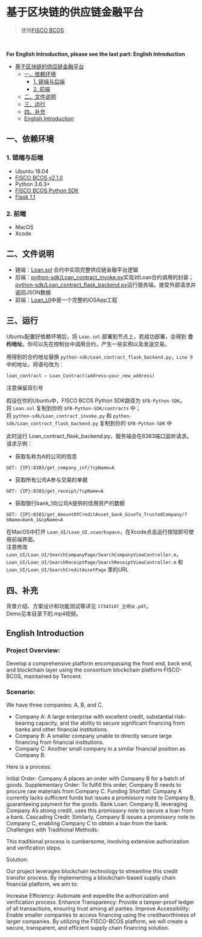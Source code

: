 # 基于区块链的供应链金融平台
> 使用[FISCO BCOS](https://github.com/FISCO-BCOS/FISCO-BCOS)
<br>


**For English Introduction, please see the last part: English Introduction**


- [基于区块链的供应链金融平台](#%e5%9f%ba%e4%ba%8e%e5%8c%ba%e5%9d%97%e9%93%be%e7%9a%84%e4%be%9b%e5%ba%94%e9%93%be%e9%87%91%e8%9e%8d%e5%b9%b3%e5%8f%b0)
  - [一、依赖环境](#%e4%b8%80%e4%be%9d%e8%b5%96%e7%8e%af%e5%a2%83)
    - [1. 链端与后端](#1-%e9%93%be%e7%ab%af%e4%b8%8e%e5%90%8e%e7%ab%af)
    - [2. 前端](#2-%e5%89%8d%e7%ab%af)
  - [二、文件说明](#%e4%ba%8c%e6%96%87%e4%bb%b6%e8%af%b4%e6%98%8e)
  - [三、运行](#%e4%b8%89%e8%bf%90%e8%a1%8c)
  - [四、补充](#%e5%9b%9b%e8%a1%a5%e5%85%85)
  - [English Introduction](#english-introduction)


## 一、依赖环境

### 1. 链端与后端
- Ubuntu 18.04
- [FISCO BCOS v2.1.0](https://fisco-bcos-documentation.readthedocs.io/zh_CN/latest/docs/installation.html)
- Python 3.6.3+
- [FISCO BCOS Python SDK](https://fisco-bcos-documentation.readthedocs.io/zh_CN/latest/docs/sdk/python_sdk/install.html)
- [Flask 1.1](http://flask.palletsprojects.com/en/1.1.x/)

### 2. 前端
- MacOS
- Xcode

## 二、文件说明
- 链端：[Loan.sol](./Loan.sol) 合约中实现完整供应链金融平台逻辑
- 后端：[python-sdk/Loan_contract_invoke.py](./python-sdk/Loan_contract_invoke.py)实现对Loan合约调用的封装；[python-sdk/Loan_contract_flask_backend.py](./python-sdk/Loan_contract_flask_backend.py)运行服务端，接受外部请求并返回JSON数据
- 前端：[Loan_UI](./Loan_UI)中是一个完整的iOSApp工程


## 三、运行
Ubuntu配置好依赖环境后，将 `Loan.sol` 部署到节点上，若成功部署，会得到 __合约地址__。你可以先在控制台中调用合约，产生一些实例以及发送交易。

用得到的合约地址替换 `python-sdk/Loan_contract_flask_backend.py`，`Line 9` 中的地址，将语句改为：
``` python
loan_contract = Loan_Contract(address=your_new_address)
```
注意保留双引号

假设在你的Ubuntu中，FISCO BCOS Python SDK路径为 `$FB-Python-SDK`。
<br>
将 `Loan.sol` 复制到你的 `$FB-Python-SDK/contracts` 中；
<br>
将 `python-sdk/Loan_contract_invoke.py` 和 `python-sdk/Loan_contract_flask_backend.py` 复制到你的 `$FB-Python-SDK` 中


此时运行 Loan_contract_flask_backend.py，服务端会在8383端口监听请求。
<br>
请求示例：
<br>
- 获取名称为A的公司的信息
```
GET: {IP}:8383/get_company_inf/?cpName=A
```
- 获取所有公司A参与交易的单据
```
GET: {IP}:8383/get_receipt/?cpName=A
```
- 获取银行bank_1向公司A提供的信用资产的数额
```
GET: {IP}:8383/get_AmountOfCreditAsset_bank_GiveTo_TrustedCompany/?bName=bank_1&cpName=A
```

在MacOS中打开 `Loan_UI/Loan_UI.xcworkspace`，在Xcode点击运行按钮即可使用前端界面。
<br>
注意修改 `Loan_UI/Loan_UI/SearchCompanyPage/SearchCompanyViewController.m`，`Loan_UI/Loan_UI/SearchReceiptPage/SearchReceiptViewController.m` 和 `Loan_UI/Loan_UI/SearchCreditAssetPage` 里的URL


## 四、补充
背景介绍、方案设计和功能测试等详见 `17343107_王明业.pdf`。
<br>
Demo见本目录下的.mp4视频。

## English Introduction

### Project Overview:

Develop a comprehensive platform encompassing the front end, back end, and blockchain layer using the consortium blockchain platform FISCO-BCOS, maintained by Tencent.

### Scenario:

We have three companies: A, B, and C.

- Company A: A large enterprise with excellent credit, substantial risk-bearing capacity, and the ability to secure significant financing from banks and other financial institutions.
- Company B: A smaller company unable to directly secure large financing from financial institutions.
- Company C: Another small company in a similar financial position as Company B.

Here is a process:

Initial Order: Company A places an order with Company B for a batch of goods.
Supplementary Order: To fulfill this order, Company B needs to procure raw materials from Company C.
Funding Shortfall: Company A currently lacks sufficient funds but issues a promissory note to Company B, guaranteeing payment for the goods.
Bank Loan: Company B, leveraging Company A’s strong credit, uses this promissory note to secure a loan from a bank.
Cascading Credit: Similarly, Company B issues a promissory note to Company C, enabling Company C to obtain a loan from the bank.
Challenges with Traditional Methods:

This traditional process is cumbersome, involving extensive authorization and verification steps.

Solution:

Our project leverages blockchain technology to streamline this credit transfer process. By implementing a blockchain-based supply chain financial platform, we aim to:

Increase Efficiency: Automate and expedite the authorization and verification process.
Enhance Transparency: Provide a tamper-proof ledger of all transactions, ensuring trust among all parties.
Improve Accessibility: Enable smaller companies to access financing using the creditworthiness of larger companies.
By utilizing the FISCO-BCOS platform, we will create a secure, transparent, and efficient supply chain financing solution.

